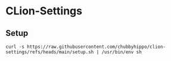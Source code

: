 # CLion-Settings
## Setup
```shell
curl -s https://raw.githubusercontent.com/chubbyhippo/clion-settings/refs/heads/main/setup.sh | /usr/bin/env sh
```
